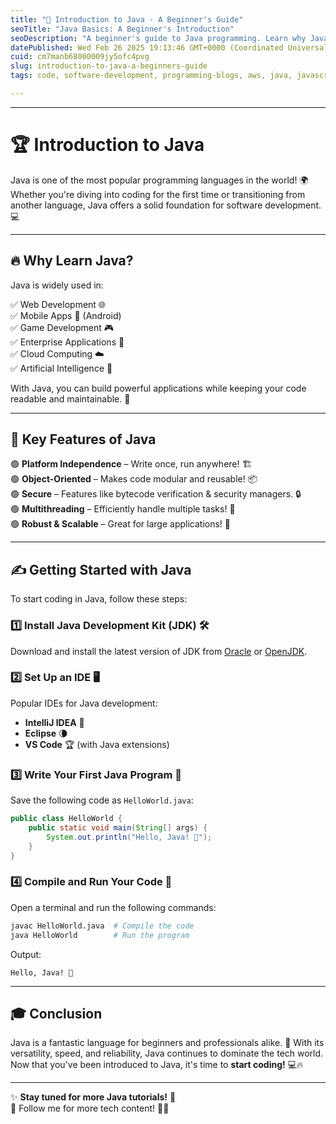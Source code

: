 ```yaml
---
title: "🚀 Introduction to Java - A Beginner's Guide"
seoTitle: "Java Basics: A Beginner's Introduction"
seoDescription: "A beginner's guide to Java programming. Learn why Java is popular and how to get started with essential tools and features"
datePublished: Wed Feb 26 2025 19:13:46 GMT+0000 (Coordinated Universal Time)
cuid: cm7manb68000009jy5ofc4pvg
slug: introduction-to-java-a-beginners-guide
tags: code, software-development, programming-blogs, aws, java, javascript, web-development, webdev, developer, coding, devops, software-engineering, springboot, codenewbies, programming-tips

---
```


---
# 🏆 **Introduction to Java**

Java is one of the most popular programming languages in the world! 🌍 Whether you're diving into coding for the first time or transitioning from another language, Java offers a solid foundation for software development. 💻

---

## 🔥 **Why Learn Java?**
Java is widely used in:

✅ Web Development 🌐  
✅ Mobile Apps 📱 (Android)  
✅ Game Development 🎮  
✅ Enterprise Applications 🏢  
✅ Cloud Computing ☁️  
✅ Artificial Intelligence 🤖  

With Java, you can build powerful applications while keeping your code readable and maintainable. 📜

---

## 🎯 **Key Features of Java**

🟢 **Platform Independence** – Write once, run anywhere! 🏗️  
🟢 **Object-Oriented** – Makes code modular and reusable! 📦  
🟢 **Secure** – Features like bytecode verification & security managers. 🔒  
🟢 **Multithreading** – Efficiently handle multiple tasks! 🔄  
🟢 **Robust & Scalable** – Great for large applications! 🚀  

---

## ✍️ **Getting Started with Java**

To start coding in Java, follow these steps:

### 1️⃣ Install Java Development Kit (JDK) 🛠️
Download and install the latest version of JDK from [Oracle](https://www.oracle.com/java/) or [OpenJDK](https://openjdk.org/).

### 2️⃣ Set Up an IDE 🖥️
Popular IDEs for Java development:
- **IntelliJ IDEA** 🧠
- **Eclipse** 🌘
- **VS Code** 🏆 (with Java extensions)

### 3️⃣ Write Your First Java Program 📝
Save the following code as `HelloWorld.java`:

```java
public class HelloWorld {
    public static void main(String[] args) {
        System.out.println("Hello, Java! 🚀");
    }
}
```

### 4️⃣ Compile and Run Your Code 🚀
Open a terminal and run the following commands:

```sh
javac HelloWorld.java  # Compile the code
java HelloWorld        # Run the program
```

Output:
```
Hello, Java! 🚀
```

---

## 🎓 **Conclusion**

Java is a fantastic language for beginners and professionals alike. 🌟 With its versatility, speed, and reliability, Java continues to dominate the tech world. Now that you've been introduced to Java, it's time to **start coding!** 💻🔥

---

✨ **Stay tuned for more Java tutorials!** 🚀  
📌 Follow me for more tech content! 👨‍💻

